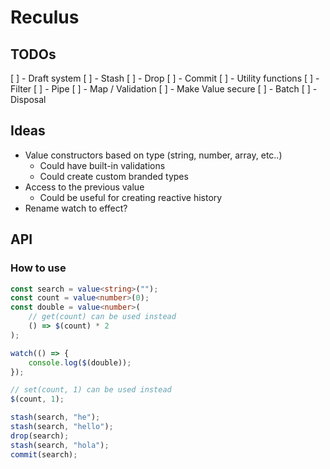 # Reculus

## TODOs
[ ] - Draft system
	[ ] - Stash
	[ ] - Drop
	[ ] - Commit
[ ] - Utility functions
	[ ] - Filter
	[ ] - Pipe
[ ] - Map / Validation
[ ] - Make Value secure 
[ ] - Batch
[ ] - Disposal

## Ideas
- Value constructors based on type (string, number, array, etc..) 
	- Could have built-in validations
	- Could create custom branded types
- Access to the previous value 
	- Could be useful for creating reactive history
- Rename watch to effect?

## API

### How to use

```ts
const search = value<string>("");
const count = value<number>(0);
const double = value<number>(
	// get(count) can be used instead
	() => $(count) * 2
);

watch(() => {
	console.log($(double));
});

// set(count, 1) can be used instead
$(count, 1);

stash(search, "he");
stash(search, "hello");
drop(search);
stash(search, "hola");
commit(search);
```
